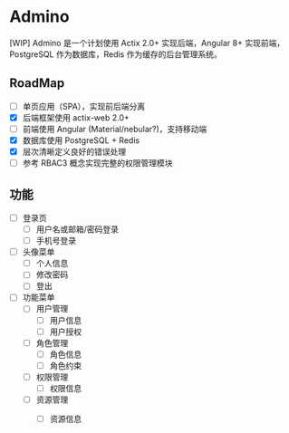 # Admino

[WIP] Admino 是一个计划使用 Actix 2.0+ 实现后端，Angular 8+ 实现前端，PostgreSQL 作为数据库，Redis 作为缓存的后台管理系统。

## RoadMap

* [ ] 单页应用（SPA），实现前后端分离
* [x] 后端框架使用 actix-web 2.0+
* [ ] 前端使用 Angular (Material/nebular?)，支持移动端
* [x] 数据库使用 PostgreSQL + Redis
* [x] 层次清晰定义良好的错误处理
* [ ] 参考 RBAC3 概念实现完整的权限管理模块

## 功能

* [ ] 登录页
    * [ ] 用户名或邮箱/密码登录
    * [ ] 手机号登录
* [ ] 头像菜单
    * [ ] 个人信息
    * [ ] 修改密码
    * [ ] 登出
* [ ] 功能菜单
    * [ ] 用户管理
        * [ ] 用户信息
        * [ ] 用户授权
    * [ ] 角色管理
        * [ ] 角色信息
        * [ ] 角色约束
    * [ ] 权限管理
        * [ ] 权限信息
    * [ ] 资源管理
        * [ ] 资源信息
        
